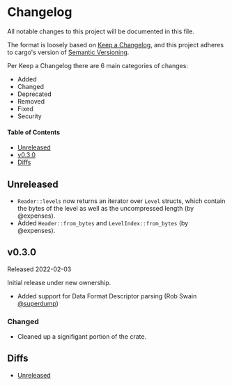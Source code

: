 # Changelog

All notable changes to this project will be documented in this file.

The format is loosely based on [Keep a Changelog](https://keepachangelog.com/en/1.0.0/),
and this project adheres to cargo's version of [Semantic Versioning](https://doc.rust-lang.org/cargo/reference/semver.html).

Per Keep a Changelog there are 6 main categories of changes:
- Added
- Changed
- Deprecated
- Removed
- Fixed
- Security

#### Table of Contents

- [Unreleased](#unreleased)
- [v0.3.0](#v030)
- [Diffs](#diffs)

## Unreleased

- `Reader::levels` now returns an iterator over `Level` structs, which contain the bytes of the level as well as the uncompressed length (by @expenses).
- Added `Header::from_bytes` and `LevelIndex::from_bytes` (by @expenses).

## v0.3.0

Released 2022-02-03

Initial release under new ownership.
- Added support for Data Format Descriptor parsing (Rob Swain [@superdump](https://github.com/superdump))

### Changed
- Cleaned up a signifigant portion of the crate.

## Diffs

- [Unreleased](https://github.com/BVE-Reborn/ktx2/compare/v0.3.0...HEAD)
